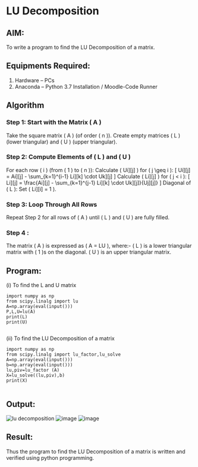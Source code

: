 # LU Decomposition 

## AIM:
To write a program to find the LU Decomposition of a matrix.

## Equipments Required:
1. Hardware – PCs
2. Anaconda – Python 3.7 Installation / Moodle-Code Runner

## Algorithm
### Step 1: Start with the Matrix ( A )
Take the square matrix ( A ) (of order ( n )).
Create empty matrices ( L ) (lower triangular) and ( U ) (upper triangular).

### Step 2: Compute Elements of ( L ) and ( U )
For each row ( i ) (from ( 1 ) to ( n )):
Calculate ( Ui][j] ) for ( j \geq i ): [ Ui][j] = Ai][j] - \sum_{k=1}^{i-1} Li][k] \cdot Uk][j] ]
Calculate ( Li][j] ) for ( j < i ): [ Li][j] = \frac{Ai][j] - \sum_{k=1}^{j-1} Li][k] \cdot Uk][j]}{Uj][j]} ]
Diagonal of ( L ): Set ( Li][i] = 1 ).

### Step 3: Loop Through All Rows
Repeat Step 2 for all rows of ( A ) until ( L ) and ( U ) are fully filled.

### Step 4 :
The matrix ( A ) is expressed as ( A = LU ), where:- ( L ) is a lower triangular matrix with ( 1 )s on the diagonal.
( U ) is an upper triangular matrix.


## Program:
(i) To find the L and U matrix
```
import numpy as np
from scipy.linalg import lu
A=np.array(eval(input()))
P,L,U=lu(A)
print(L)
print(U)
 

```
(ii) To find the LU Decomposition of a matrix
```
import numpy as np
from scipy.linalg import lu_factor,lu_solve
A=np.array(eval(input()))
b=np.array(eval(input()))
lu,piv=lu_factor (A)
X=lu_solve((lu,piv),b)
print(X)


```

## Output:
![lu decomposition]()
![image](https://github.com/user-attachments/assets/b0666c8c-09d6-42f9-917d-b5472683830e)
![image](https://github.com/user-attachments/assets/57241632-d96d-4ff2-9463-f6dce3260bbe)





## Result:
Thus the program to find the LU Decomposition of a matrix is written and verified using python programming.

